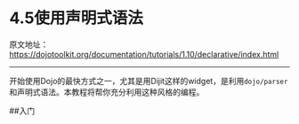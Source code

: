 # 4.5使用声明式语法
原文地址：https://dojotoolkit.org/documentation/tutorials/1.10/declarative/index.html

----------

开始使用Dojo的最快方式之一，尤其是用Dijit这样的widget，是利用`dojo/parser`和声明式语法。本教程将帮你充分利用这种风格的编程。

##入门
